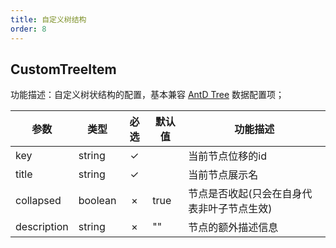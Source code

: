 ```yaml
---
title: 自定义树结构
order: 8
---
```


## CustomTreeItem

功能描述：自定义树状结构的配置，基本兼容 [AntD Tree](https://ant.design/components/tree-cn/) 数据配置项；


| 参数 | 类型 | 必选  | 默认值 | 功能描述 |
| --- | --- | :-:  | --- | --- |
| key | string | ✓ |    | 当前节点位移的id |
| title | string | ✓ |    | 当前节点展示名 |
| collapsed | boolean | × |  true  | 节点是否收起(只会在自身代表非叶子节点生效) |
| description | string | × |  ""  | 节点的额外描述信息 |
